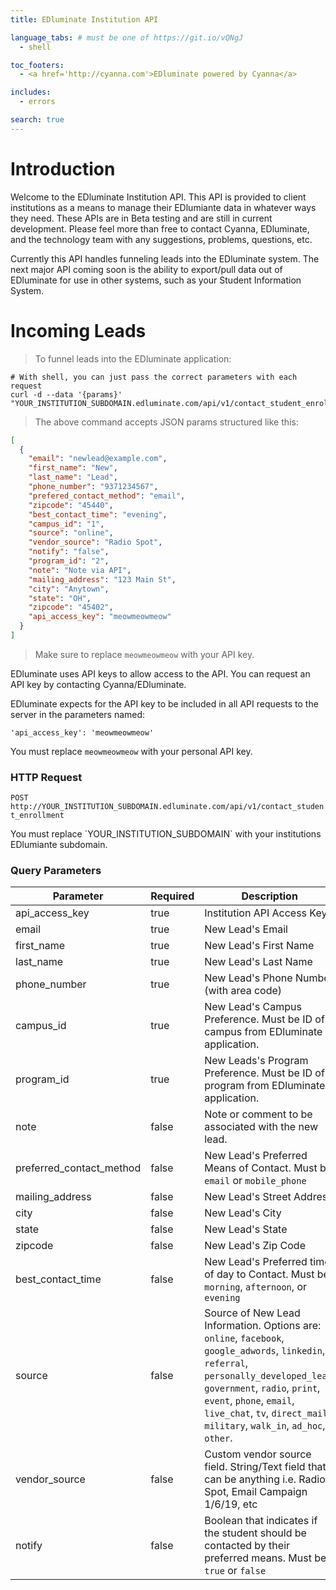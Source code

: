 ```yaml
---
title: EDluminate Institution API

language_tabs: # must be one of https://git.io/vQNgJ
  - shell

toc_footers:
  - <a href='http://cyanna.com'>EDluminate powered by Cyanna</a>

includes:
  - errors

search: true
---
```


# Introduction

Welcome to the EDluminate Institution API. This API is provided to client institutions as a means to manage their EDlumiante data in whatever ways they need. These APIs are in Beta testing and are still in current development. Please feel more than free to contact Cyanna, EDluminate, and the technology team with any suggestions, problems, questions, etc.

Currently this API handles funneling leads into the EDluminate system. The next major API coming soon is the ability to export/pull data out of EDluminate for use in other systems, such as your Student Information System.

# Incoming Leads

> To funnel leads into the EDluminate application:

```shell
# With shell, you can just pass the correct parameters with each request
curl -d --data '{params}' "YOUR_INSTITUTION_SUBDOMAIN.edluminate.com/api/v1/contact_student_enrollment"
```

> The above command accepts JSON params structured like this:

```json
[
  {
    "email": "newlead@example.com",
    "first_name": "New",
    "last_name": "Lead",
    "phone_number": "9371234567",
    "prefered_contact_method": "email",
    "zipcode": "45440",
    "best_contact_time": "evening",
    "campus_id": "1",
    "source": "online",
    "vendor_source": "Radio Spot",
    "notify": "false",
    "program_id": "2",
    "note": "Note via API",
    "mailing_address": "123 Main St",
    "city": "Anytown",
    "state": "OH",
    "zipcode": "45402",
    "api_access_key": "meowmeowmeow"
  }
]
```

> Make sure to replace `meowmeowmeow` with your API key.

EDluminate uses API keys to allow access to the API. You can request an API key by contacting Cyanna/EDluminate.

EDluminate expects for the API key to be included in all API requests to the server in the parameters named:

`'api_access_key': 'meowmeowmeow'`

<aside class="notice">
You must replace <code>meowmeowmeow</code> with your personal API key.
</aside>

### HTTP Request

`POST http://YOUR_INSTITUTION_SUBDOMAIN.edluminate.com/api/v1/contact_student_enrollment`

<aside class="notice">
You must replace `YOUR_INSTITUTION_SUBDOMAIN` with your institutions EDlumiante subdomain.
</aside>

### Query Parameters

Parameter | Required | Description
--------- | ------- | -----------
api_access_key | true | Institution API Access Key
email | true | New Lead's Email
first_name | true | New Lead's First Name
last_name | true | New Lead's Last Name
phone_number | true | New Lead's Phone Number (with area code)
campus_id | true | New Lead's Campus Preference. Must be ID of campus from EDluminate application.
program_id | true | New Leads's Program Preference. Must be ID of program from EDluminate application.
note | false | Note or comment to be associated with the new lead.
preferred_contact_method | false | New Lead's Preferred Means of Contact. Must be `email` or `mobile_phone`
mailing_address | false | New Lead's Street Address
city | false | New Lead's City
state | false | New Lead's State
zipcode | false | New Lead's Zip Code
best_contact_time | false | New Lead's Preferred time of day to Contact. Must be `morning`, `afternoon`, or `evening`
source | false | Source of New Lead Information. Options are: `online`, `facebook`, `google_adwords`, `linkedin`, `referral`, `personally_developed_lead`, `government`, `radio`, `print`, `event`, `phone`, `email`, `live_chat`, `tv`, `direct_mail`, `military`, `walk_in`, `ad_hoc`, `other`.
vendor_source | false | Custom vendor source field. String/Text field that can be anything i.e. Radio Spot, Email Campaign 1/6/19, etc
notify | false | Boolean that indicates if the student should be contacted by their preferred means. Must be `true` or `false`
